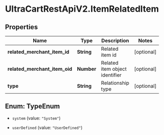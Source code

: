 # UltraCartRestApiV2.ItemRelatedItem

## Properties
Name | Type | Description | Notes
------------ | ------------- | ------------- | -------------
**related_merchant_item_id** | **String** | Related item id | [optional] 
**related_merchant_item_oid** | **Number** | Related item object identifier | [optional] 
**type** | **String** | Relationship type | [optional] 


<a name="TypeEnum"></a>
## Enum: TypeEnum


* `system` (value: `"System"`)

* `userDefined` (value: `"UserDefined"`)




